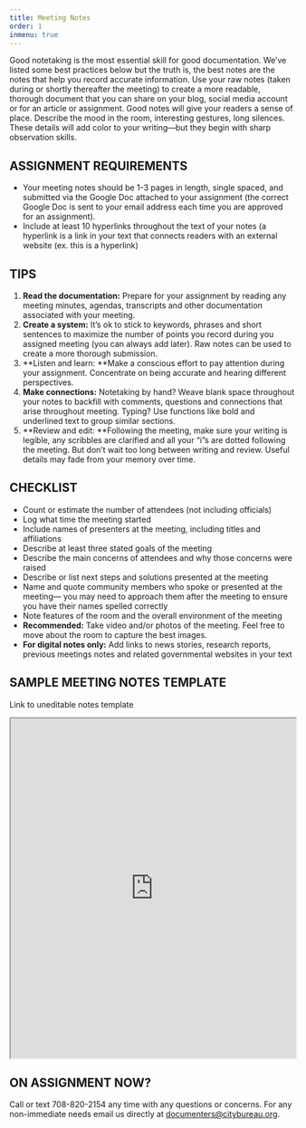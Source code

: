 ```yaml
---
title: Meeting Notes
order: 1
inmenu: true
---
```

Good notetaking is the most essential skill for good documentation. We’ve listed some best practices below but the truth is, the best notes are the notes that help you record accurate information. Use your raw notes (taken during or shortly thereafter the meeting) to create a more readable, thorough document that you can share on your blog, social media account or for an article or assignment. Good notes will give your readers a sense of place. Describe the mood in the room, interesting gestures, long silences. These details will add color to your writing—but they begin with sharp observation skills.

## ASSIGNMENT REQUIREMENTS

* Your meeting notes should be 1-3 pages in length, single spaced, and submitted via the Google Doc attached to your assignment (the correct Google Doc is sent to your email address each time you are approved for an assignment).
* Include at least 10 hyperlinks throughout the text of your notes (a hyperlink is a link in your text that connects readers with an external website (ex. this is a hyperlink)

## TIPS

1. **Read the documentation:** Prepare for your assignment by reading any meeting minutes, agendas, transcripts and other documentation associated with your meeting.
2. **Create a system:** It’s ok to stick to keywords, phrases and short sentences to maximize the number of points you record during you assigned meeting (you can always add later). Raw notes can be used to create a more thorough submission.
3. **Listen and learn: **Make a conscious effort to pay attention during your assignment. Concentrate on being accurate and hearing different perspectives. 
4. **Make connections:** Notetaking by hand? Weave blank space throughout your notes to backfill with comments, questions and connections that arise throughout meeting. Typing? Use functions like bold and underlined text to group similar sections.
5. **Review and edit: **Following the meeting, make sure your writing is legible, any scribbles are clarified and all your “i”s are dotted following the meeting. But don’t wait too long between writing and review. Useful details may fade from your memory over time.

## CHECKLIST

* Count or estimate the number of attendees (not including officials)
* Log what time the meeting started
* Include names of presenters at the meeting, including titles and affiliations
* Describe at least three stated goals of the meeting
* Describe the main concerns of attendees and why those concerns were raised
* Describe or list next steps and solutions presented at the meeting
* Name and quote community members who spoke or presented at the meeting— you may need to approach them after the meeting to ensure you have their names spelled correctly
* Note features of the room and the overall environment of the meeting
* **Recommended:** Take video and/or photos of the meeting. Feel free to move about the room to capture the best images.
* **For digital notes only:** Add links to news stories, research reports, previous meetings notes and related governmental websites in your text

## SAMPLE MEETING NOTES TEMPLATE

Link to uneditable notes template

<iframe width=100% height=600 src="https://docs.google.com/document/d/e/2PACX-1vT46nkmOuA_s46GMBjk8kRQDIYvSu9XaNxa83go_JbXWoGAw45kjlflIDwn4AM_f2E6yO3Q3wV7cdJk/pub?embedded=true"></iframe>



## ON ASSIGNMENT NOW?

Call or text 708-820-2154 any time with any questions or concerns. For any non-immediate needs email us directly at documenters@citybureau.org.
